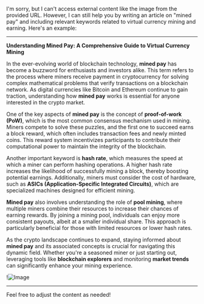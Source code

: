I'm sorry, but I can't access external content like the image from the provided URL. However, I can still help you by writing an article on "mined pay" and including relevant keywords related to virtual currency mining and earning. Here's an example:

---

**Understanding Mined Pay: A Comprehensive Guide to Virtual Currency Mining**

In the ever-evolving world of blockchain technology, **mined pay** has become a buzzword for enthusiasts and investors alike. This term refers to the process where miners receive payment in cryptocurrency for solving complex mathematical problems that verify transactions on a blockchain network. As digital currencies like Bitcoin and Ethereum continue to gain traction, understanding how **mined pay** works is essential for anyone interested in the crypto market.

One of the key aspects of **mined pay** is the concept of **proof-of-work (PoW)**, which is the most common consensus mechanism used in mining. Miners compete to solve these puzzles, and the first one to succeed earns a block reward, which often includes transaction fees and newly minted coins. This reward system incentivizes participants to contribute their computational power to maintain the integrity of the blockchain.

Another important keyword is **hash rate**, which measures the speed at which a miner can perform hashing operations. A higher hash rate increases the likelihood of successfully mining a block, thereby boosting potential earnings. Additionally, miners must consider the cost of hardware, such as **ASICs (Application-Specific Integrated Circuits)**, which are specialized machines designed for efficient mining.

**Mined pay** also involves understanding the role of **pool mining**, where multiple miners combine their resources to increase their chances of earning rewards. By joining a mining pool, individuals can enjoy more consistent payouts, albeit at a smaller individual share. This approach is particularly beneficial for those with limited resources or lower hash rates.

As the crypto landscape continues to expand, staying informed about **mined pay** and its associated concepts is crucial for navigating this dynamic field. Whether you're a seasoned miner or just starting out, leveraging tools like **blockchain explorers** and monitoring **market trends** can significantly enhance your mining experience.

!![Image](https://github.com/user-attachments/assets/3be06921-4469-491d-bd37-5f14c53422b7)

---

Feel free to adjust the content as needed!